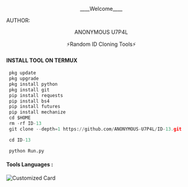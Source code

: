 <p align="center">
____Welcome____


AUTHOR:
<p align="center">
ANONYMOUS U7P4L

</br>
<p align="center">
      ⚡Random ID Cloning Tools⚡

</p>
  
#### INSTALL TOOL ON TERMUX
```python
 pkg update
 pkg upgrade
 pkg install python
 pkg install git
 pip install requests
 pip install bs4
 pip install futures
 pip install mechanize
 cd $HOME 
 rm -rf ID-13
 git clone --depth=1 https://github.com/ANONYMOUS-U7P4L/ID-13.git

 cd ID-13

 python Run.py
```


#### Tools Languages :

![Customized Card](https://github-readme-stats.vercel.app/api/pin?username=U7P4L-IN&repo=Fix-Tarmux&title_color=fff&icon_color=f9f9f9&text_color=9f9f9f&bg_color=151515)
